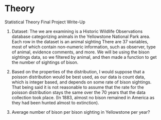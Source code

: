 # Theory
Statistical Theory Final Project Write-Up

1. Dataset: The we are examining is a Historic Wildlife Observations database categorizing animals in the Yellowstone National Park area. Each row in the dataset is an animal sighting There are 37 variables, most of which contain non-numeric information, such as observer, type of animal, evidence comments, and more. We will be using the bison sightings data, so we filtered by animal, and then made a function to get the number of sightings of bison. 

2. Based on the properties of the distribution, I would suppose that a poisson distribution would be best used, as our data is count data, which is integer based, and depends on some rate of bison sightings. That being said it is not reasonable to assume that the rate for the poisson distribution stays the same over the 70 years that the data collection took place. (In 1883, almost no bison remained in America as they had been hunted almost to extinction).

3. Average number of bison per bison sighting in Yellowstone per year? 
